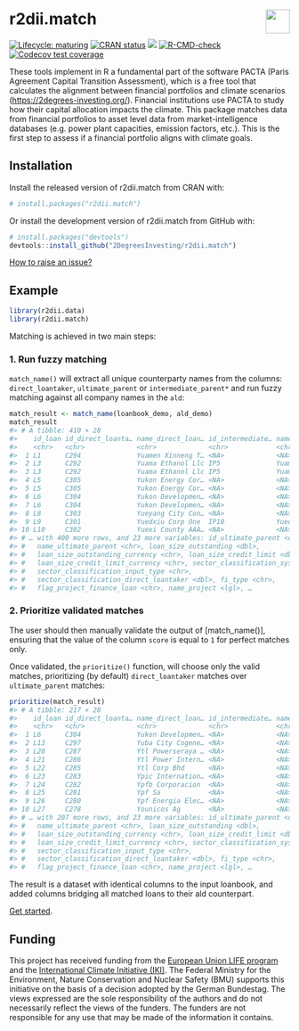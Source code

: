 
<!-- README.md is generated from README.Rmd. Please edit that file -->

# r2dii.match <a href='https://github.com/2DegreesInvesting/r2dii.match'><img src='https://imgur.com/A5ASZPE.png' align='right' height='43' /></a>

<!-- badges: start -->

[![Lifecycle:
maturing](https://img.shields.io/badge/lifecycle-maturing-blue.svg)](https://lifecycle.r-lib.org/articles/stages.html)
[![CRAN
status](https://www.r-pkg.org/badges/version/r2dii.match)](https://CRAN.R-project.org/package=r2dii.match)
[![](https://cranlogs.r-pkg.org/badges/grand-total/r2dii.match)](https://CRAN.R-project.org/package=r2dii.match)
[![R-CMD-check](https://github.com/2DegreesInvesting/r2dii.match/workflows/R-CMD-check/badge.svg)](https://github.com/2DegreesInvesting/r2dii.match/actions)
[![Codecov test
coverage](https://codecov.io/gh/2DegreesInvesting/r2dii.match/branch/main/graph/badge.svg)](https://app.codecov.io/gh/2DegreesInvesting/r2dii.match?branch=main)
<!-- badges: end -->

These tools implement in R a fundamental part of the software PACTA
(Paris Agreement Capital Transition Assessment), which is a free tool
that calculates the alignment between financial portfolios and climate
scenarios (<https://2degrees-investing.org/>). Financial institutions
use PACTA to study how their capital allocation impacts the climate.
This package matches data from financial portfolios to asset level data
from market-intelligence databases (e.g. power plant capacities,
emission factors, etc.). This is the first step to assess if a financial
portfolio aligns with climate goals.

## Installation

Install the released version of r2dii.match from CRAN with:

``` r
# install.packages("r2dii.match")
```

Or install the development version of r2dii.match from GitHub with:

``` r
# install.packages("devtools")
devtools::install_github("2DegreesInvesting/r2dii.match")
```

[How to raise an
issue?](https://2degreesinvesting.github.io/posts/2020-06-26-instructions-to-raise-an-issue/)

## Example

``` r
library(r2dii.data)
library(r2dii.match)
```

Matching is achieved in two main steps:

### 1\. Run fuzzy matching

`match_name()` will extract all unique counterparty names from the
columns: `direct_loantaker`, `ultimate_parent` or `intermediate_parent*`
and run fuzzy matching against all company names in the `ald`:

``` r
match_result <- match_name(loanbook_demo, ald_demo)
match_result 
#> # A tibble: 410 × 28
#>    id_loan id_direct_loanta… name_direct_loan… id_intermediate… name_intermedia…
#>    <chr>   <chr>             <chr>             <chr>            <chr>           
#>  1 L1      C294              Yuamen Xinneng T… <NA>             <NA>            
#>  2 L3      C292              Yuama Ethanol Llc IP5              Yuama Inc.      
#>  3 L3      C292              Yuama Ethanol Llc IP5              Yuama Inc.      
#>  4 L5      C305              Yukon Energy Cor… <NA>             <NA>            
#>  5 L5      C305              Yukon Energy Cor… <NA>             <NA>            
#>  6 L6      C304              Yukon Developmen… <NA>             <NA>            
#>  7 L6      C304              Yukon Developmen… <NA>             <NA>            
#>  8 L8      C303              Yueyang City Con… <NA>             <NA>            
#>  9 L9      C301              Yuedxiu Corp One  IP10             Yuedxiu Group   
#> 10 L10     C302              Yuexi County AAA… <NA>             <NA>            
#> # … with 400 more rows, and 23 more variables: id_ultimate_parent <chr>,
#> #   name_ultimate_parent <chr>, loan_size_outstanding <dbl>,
#> #   loan_size_outstanding_currency <chr>, loan_size_credit_limit <dbl>,
#> #   loan_size_credit_limit_currency <chr>, sector_classification_system <chr>,
#> #   sector_classification_input_type <chr>,
#> #   sector_classification_direct_loantaker <dbl>, fi_type <chr>,
#> #   flag_project_finance_loan <chr>, name_project <lgl>, …
```

### 2\. Prioritize validated matches

The user should then manually validate the output of \[match\_name()\],
ensuring that the value of the column `score` is equal to `1` for
perfect matches only.

Once validated, the `prioritize()` function, will choose only the valid
matches, prioritizing (by default) `direct_loantaker` matches over
`ultimate_parent` matches:

``` r
prioritize(match_result)
#> # A tibble: 217 × 28
#>    id_loan id_direct_loanta… name_direct_loan… id_intermediate… name_intermedia…
#>    <chr>   <chr>             <chr>             <chr>            <chr>           
#>  1 L6      C304              Yukon Developmen… <NA>             <NA>            
#>  2 L13     C297              Yuba City Cogene… <NA>             <NA>            
#>  3 L20     C287              Ytl Powerseraya … <NA>             <NA>            
#>  4 L21     C286              Ytl Power Intern… <NA>             <NA>            
#>  5 L22     C285              Ytl Corp Bhd      <NA>             <NA>            
#>  6 L23     C283              Ypic Internation… <NA>             <NA>            
#>  7 L24     C282              Ypfb Corporacion  <NA>             <NA>            
#>  8 L25     C281              Ypf Sa            <NA>             <NA>            
#>  9 L26     C280              Ypf Energia Elec… <NA>             <NA>            
#> 10 L27     C278              Younicos Ag       <NA>             <NA>            
#> # … with 207 more rows, and 23 more variables: id_ultimate_parent <chr>,
#> #   name_ultimate_parent <chr>, loan_size_outstanding <dbl>,
#> #   loan_size_outstanding_currency <chr>, loan_size_credit_limit <dbl>,
#> #   loan_size_credit_limit_currency <chr>, sector_classification_system <chr>,
#> #   sector_classification_input_type <chr>,
#> #   sector_classification_direct_loantaker <dbl>, fi_type <chr>,
#> #   flag_project_finance_loan <chr>, name_project <lgl>, …
```

The result is a dataset with identical columns to the input loanbook,
and added columns bridging all matched loans to their ald counterpart.

[Get
started](https://2degreesinvesting.github.io/r2dii.match/articles/r2dii-match.html).

## Funding

This project has received funding from the [European Union LIFE
program](https://wayback.archive-it.org/12090/20210412123959/https://ec.europa.eu/easme/en/)
and the [International Climate Initiative
(IKI)](https://www.international-climate-initiative.com/en/details/project/measuring-paris-agreement-alignment-and-financial-risk-in-financial-markets-18_I_351-2982).
The Federal Ministry for the Environment, Nature Conservation and
Nuclear Safety (BMU) supports this initiative on the basis of a decision
adopted by the German Bundestag. The views expressed are the sole
responsibility of the authors and do not necessarily reflect the views
of the funders. The funders are not responsible for any use that may be
made of the information it contains.
